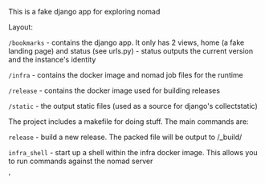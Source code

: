 This is a fake django app for exploring nomad


Layout:

`/bookmarks`
    - contains the django app. It only has 2 views, home (a fake landing page) and status (see urls.py)
    - status outputs the current version and the instance's identity

`/infra`
    - contains the docker image and nomad job files for the runtime

`/release`
    - contains the docker image used for building releases

`/static`
    - the output static files (used as a source for django's collectstatic)


The project includes a makefile for doing stuff. The main commands are:

`release` - build a new release. The packed file will be output to /_build/

`infra_shell` - start up a shell within the infra docker image. This allows you to run commands against the nomad server


'
